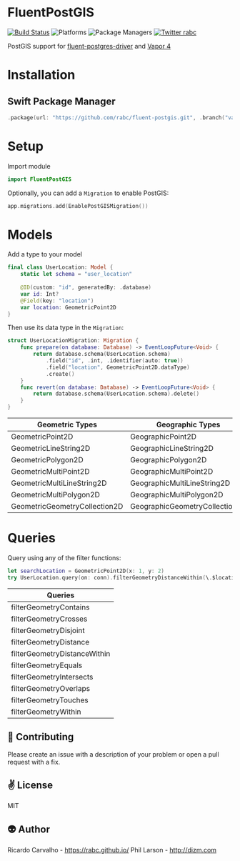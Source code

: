 # FluentPostGIS

[![Build Status](https://travis-ci.org/plarson/fluent-postgis.svg?branch=master)](https://travis-ci.org/plarson/fluent-postgis)
![Platforms](https://img.shields.io/badge/platforms-Linux%20%7C%20OS%20X-blue.svg)
![Package Managers](https://img.shields.io/badge/package%20managers-SwiftPM-yellow.svg)
[![Twitter rabc](https://img.shields.io/badge/twitter-rabc-green.svg)](http://twitter.com/rabc)

PostGIS support for [fluent-postgres-driver](https://github.com/vapor/fluent-postgres-driver) and [Vapor 4](https://github.com/vapor/vapor)

# Installation

## Swift Package Manager

```swift
.package(url: "https://github.com/rabc/fluent-postgis.git", .branch("vapor_4"))
```
# Setup
Import module
```swift
import FluentPostGIS
```

Optionally, you can add a `Migration` to enable PostGIS:
```swift
app.migrations.add(EnablePostGISMigration())

```

# Models
Add a type to your model
```swift
final class UserLocation: Model {
    static let schema = "user_location"
    
    @ID(custom: "id", generatedBy: .database)
    var id: Int?
    @Field(key: "location")
    var location: GeometricPoint2D
}
```

Then use its data type in the `Migration`:

```swift
struct UserLocationMigration: Migration {
    func prepare(on database: Database) -> EventLoopFuture<Void> {
        return database.schema(UserLocation.schema)
            .field("id", .int, .identifier(auto: true))
            .field("location", GeometricPoint2D.dataType)
            .create()
    }
    func revert(on database: Database) -> EventLoopFuture<Void> {
        return database.schema(UserLocation.schema).delete()
    }
}
```

| Geometric Types | Geographic Types  |
|---|---|
|GeometricPoint2D|GeographicPoint2D|
|GeometricLineString2D|GeographicLineString2D|
|GeometricPolygon2D|GeographicPolygon2D|
|GeometricMultiPoint2D|GeographicMultiPoint2D|
|GeometricMultiLineString2D|GeographicMultiLineString2D|
|GeometricMultiPolygon2D|GeographicMultiPolygon2D|
|GeometricGeometryCollection2D|GeographicGeometryCollection2D|

# Queries
Query using any of the filter functions:
```swift        
let searchLocation = GeometricPoint2D(x: 1, y: 2)
try UserLocation.query(on: conn).filterGeometryDistanceWithin(\.$location, user.location, 1000).all().wait()
```

| Queries |
|---|
|filterGeometryContains|
|filterGeometryCrosses|
|filterGeometryDisjoint|
|filterGeometryDistance|
|filterGeometryDistanceWithin|
|filterGeometryEquals|
|filterGeometryIntersects|
|filterGeometryOverlaps|
|filterGeometryTouches|
|filterGeometryWithin|

:gift_heart: Contributing
------------
Please create an issue with a description of your problem or open a pull request with a fix.

:v: License
-------
MIT

:alien: Author
------
Ricardo Carvalho - https://rabc.github.io/
Phil Larson - http://dizm.com

